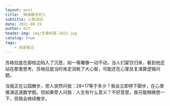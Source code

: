 ```yaml
---
layout: post
title:  继续散步的人
subtitle: 心智活动
date: 2021-08-19
author: KCY
header-img: img/文章标题-2021.jpg
catalog: true
tags:
    - 阅读笔记
---
```


苏格拉底在廊柱边陷入了沉思，如一尊雕像一动不动，当人们宴饮归来，看到他还站在那里思考。苏格拉底当时肯定消耗了大心智，可能还在心里反复演算逻辑问题。

当我正在公园散步，旁人突然问我：28×17等于多少？我会立即停下脚步，在心里推演这道数学题。但如果旁人问我：人生有什么意义？不好意思，我可能稍微想一下，但我会继续散步。
